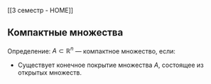 [[3 семестр - HOME]]

## Компактные множества
Определение: $A \subset \mathbb{R}^n$ — компактное множество, если:

- Существует конечное покрытие множества $A$, состоящее из открытых множеств.